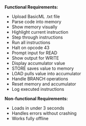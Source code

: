 **Functional Requirements:**
- Upload BasicML .txt file
- Parse code into memory
- Show memory visually
- Highlight current instruction
- Step through instructions
- Run all instructions
- Halt on opcode 43
- Prompt input for READ
- Show output for WRITE
- Display accumulator value
- STORE saves value to memory
- LOAD pulls value into accumulator
- Handle BRANCH operations
- Reset memory and accumulator
- Log executed instructions

**Non-functional Requirements:**
- Loads in under 3 seconds
- Handles errors without crashing
- Works fully offline


